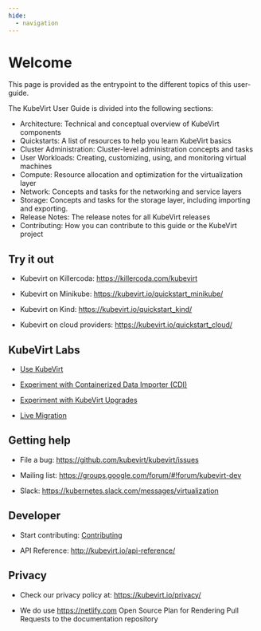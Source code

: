 ```yaml
---
hide:
  - navigation
---
```


# Welcome

This page is provided as the entrypoint to the different topics of this user-guide.


The KubeVirt User Guide is divided into the following sections:

* Architecture: Technical and conceptual overview of KubeVirt components
* Quickstarts: A list of resources to help you learn KubeVirt basics
* Cluster Administration: Cluster-level administration concepts and tasks
* User Workloads: Creating, customizing, using, and monitoring virtual machines 
* Compute: Resource allocation and optimization for the virtualization layer
* Network: Concepts and tasks for the networking and service layers 
* Storage: Concepts and tasks for the storage layer, including importing and exporting.
* Release Notes: The release notes for all KubeVirt releases
* Contributing: How you can contribute to this guide or the KubeVirt project 


## Try it out

- Kubevirt on Killercoda: <https://killercoda.com/kubevirt>

- Kubevirt on Minikube: <https://kubevirt.io/quickstart_minikube/>

- Kubevirt on Kind: <https://kubevirt.io/quickstart_kind/>

- Kubevirt on cloud providers: <https://kubevirt.io/quickstart_cloud/>

## KubeVirt Labs

- [Use KubeVirt](https://kubevirt.io/labs/kubernetes/lab1.html)

- [Experiment with Containerized Data Importer (CDI)](https://kubevirt.io/labs/kubernetes/lab2.html)

- [Experiment with KubeVirt Upgrades](https://kubevirt.io/labs/kubernetes/lab3.html)

- [Live Migration](https://kubevirt.io/labs/kubernetes/migration.html)

## Getting help

- File a bug: <https://github.com/kubevirt/kubevirt/issues>

- Mailing list: <https://groups.google.com/forum/#!forum/kubevirt-dev>

- Slack: <https://kubernetes.slack.com/messages/virtualization>

## Developer

- Start contributing: [Contributing](./contributing.md)

- API Reference: <http://kubevirt.io/api-reference/>

## Privacy

- Check our privacy policy at: <https://kubevirt.io/privacy/>

- We do use <https://netlify.com> Open Source Plan for Rendering Pull
  Requests to the documentation repository
